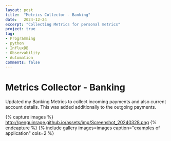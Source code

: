 ```yaml
---
layout: post
title:  "Metrics Collector - Banking"
date:   2024-12-24
excerpt: "Collecting Metrics for personal metrics"
project: true
tag:
- Programming
- python
- InfluxDB
- Observability
- Automation
comments: false
---
```



# Metrics Collector - Banking
Updated my Banking Metrics to collect incoming payments and also current account details. This was added additionally to the outgoing payments.

{% capture images %}
http://penguinrage.github.io/assets/img/Screenshot_20240328.png
{% endcapture %}
{% include gallery images=images caption="examples of application" cols=2 %}
